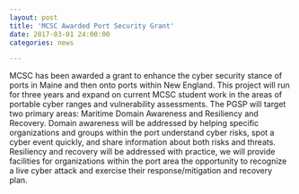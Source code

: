 ```yaml
---
layout: post
title: 'MCSC Awarded Port Security Grant'
date: 2017-03-01 24:00:00
categories: news

---
```


<p>MCSC has been awarded a grant to enhance the cyber security stance of ports in Maine and then onto ports within New England.  This project will run for three years and expand on current MCSC student work in the areas of portable cyber ranges and vulnerability assessments. The PGSP will target two primary areas: Maritime Domain Awareness and Resiliency and Recovery. Domain awareness
will be addressed by helping specific organizations and groups within the port understand cyber risks, spot a cyber event quickly, and share information about both risks and threats. Resiliency and recovery will be addressed with practice, we will provide facilities for organizations
within the port area the opportunity to recognize a live cyber attack and exercise their response/mitigation and recovery plan.</p>
